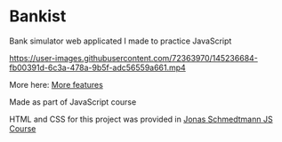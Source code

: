 # Bankist
Bank simulator web applicated I made to practice JavaScript

https://user-images.githubusercontent.com/72363970/145236684-fb00391d-6c3a-478a-9b5f-adc56559a661.mp4

More here: <a href="https://www.youtube.com/watch?v=wIo_5J_P6VA" target="_blank">More features</a>

Made as part of JavaScript course

HTML and CSS for this project was provided in <a href="https://www.udemy.com/course/the-complete-javascript-course/" target="_blank">Jonas Schmedtmann JS Course</a>
